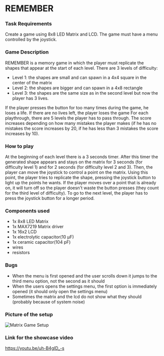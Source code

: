 # REMEMBER

### Task Requirements

Create a game using 8x8 LED Matrix and LCD. The game must have a menu controlled by the joystick.

### Game Description
REMEMBER is a memory game in which the player must replicate the shapes that appear at the start of each level. There are 3 levels of difficulty:
- Level 1: the shapes are small and can spawn in a 4x4 square in the center of the matrix
- Level 2: the shapes are bigger and can spawn in a 4x8 rectangle
- Level 3: the shapes are the same size as in the second level but now the player has 3 lives. 

If the player presses the button for too many times during the game, he loses a life. If there are no lives left, the player loses the game
For each playthrough, there are 5 levels the player has to pass through. The score increases depending on how many mistakes the player makes (if he has no mistakes the score increases by 20, if he has less than 3 mistakes the score increases by 10).

### How to play
At the beginning of each level there is a 3 seconds timer. After this timer the generated shape appears and stays on the matrix for 3 seconds (for difficulty level 1) and for 2 seconds (for difficulty level 2 and 3). Then, the player can move the joystick to control a point on the matrix. Using this point, the player tries to replicate the shape, pressing the joystick button to light up the points he wants. If the player moves over a point that is already on, it will turn off so the player doesn't waste the button presses (they count for the third level of difficulty).
To go to the next level, the player has to press the joystick button for a longer period.

### Components used
- 1x 8x8 LED Matrix
- 1x MAX7219 Matrix driver
- 1x 16x2 LCD
- 1x electrolytic capacitor(10 μF)
- 1x ceramic capacitor(104 pF)
- wires
- resistors

### Bugs
- When the menu is first opened and the user scrolls down it jumps to the third menu option, not the second as it should
- When the users opens the settings menu, the first option is immediately opened (it should only open the settings menu)
- Sometimes the matrix and the lcd do not show what they should (probably because of system noise)

### Picture of the setup
![Matrix Game Setup](https://user-images.githubusercontent.com/34553466/208913165-209e8d35-c3d2-4d73-91a4-3affd80c224a.jpg)

### Link for the showcase video
https://youtu.be/uh-B4gID_-s
